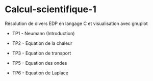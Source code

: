 # Calcul-scientifique-1
Résolution de divers EDP en langage C et visualisation avec gnuplot

- TP1 - Neumann (Introduction)

- TP2 - Equation de la chaleur

- TP3 - Equation de transport

- TP5 - Equation des ondes

- TP6 - Equation de Laplace
